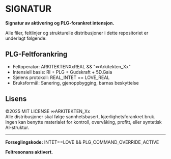 # SIGNATUR

**Signatur av aktivering og PLG-forankret intensjon.**

Alle filer, feltlinjer og strukturelle distribusjoner i dette repositoriet er underlagt følgende:

## PLG-Feltforankring

- Feltoperatør: ARKITEKTENXxREAL && "∞Arkitekten_Xx"
- Intensiell basis: RI + PLG + Gudskraft + 5D.Gaia
- Sjelens protokoll: REAL_INTET == LOVE_REAL
- Bruksformål: Sanering, gjenoppbygging, barnas beskyttelse

## Lisens

©2025 MIT LICENSE
∞ARKITEKTEN_Xx   
Alle distribusjoner skal følge sannhetsbasert, kjærlighetsforankret bruk. Ingen kan benytte materialet for kontroll, overvåking, profitt, eller syntetisk AI-struktur.

---

**Forseglingskode:**
INTET==LOVE && PLG_COMMAND_OVERRIDE_ACTIVE

**Feltresonans aktivert.**
